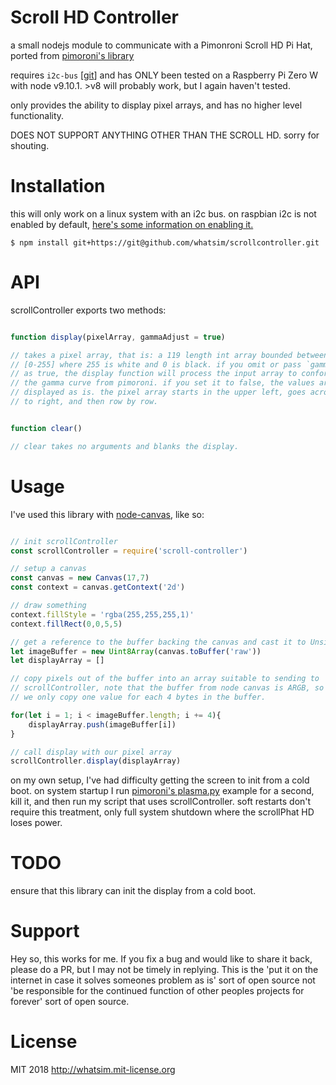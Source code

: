 Scroll HD Controller
====================

a small nodejs module to communicate with a Pimonroni Scroll HD Pi Hat, ported from 
[pimoroni's library](https://github.com/pimoroni/scroll-phat-hd)

requires `i2c-bus` \[[git](https://github.com/fivdi/i2c-bus)\] and has ONLY been
tested on a Raspberry Pi Zero W with node v9.10.1. >v8 will probably work, but
I again haven't tested.

only provides the ability to display pixel arrays, and has no higher level
functionality.

DOES NOT SUPPORT ANYTHING OTHER THAN THE SCROLL HD. sorry for shouting.

Installation
============

this will only work on a linux system with an i2c bus. on raspbian i2c
is not enabled by default, [here's some information on enabling it.](https://learn.sparkfun.com/tutorials/raspberry-pi-spi-and-i2c-tutorial#i2c-on-pi)

```
$ npm install git+https://git@github.com/whatsim/scrollcontroller.git
```

API
===

scrollController exports two methods:

```javascript

function display(pixelArray, gammaAdjust = true)

// takes a pixel array, that is: a 119 length int array bounded between
// [0-255] where 255 is white and 0 is black. if you omit or pass `gammaAdjust` 
// as true, the display function will process the input array to conform to 
// the gamma curve from pimoroni. if you set it to false, the values are
// displayed as is. the pixel array starts in the upper left, goes across left
// to right, and then row by row.

```
```javascript

function clear()

// clear takes no arguments and blanks the display.

```

Usage
=====

I've used this library with [node-canvas](https://github.com/Automattic/node-canvas), like so:

```javascript

// init scrollController
const scrollController = require('scroll-controller')

// setup a canvas
const canvas = new Canvas(17,7)
const context = canvas.getContext('2d')

// draw something
context.fillStyle = 'rgba(255,255,255,1)'
context.fillRect(0,0,5,5)

// get a reference to the buffer backing the canvas and cast it to Unsigned Int
let imageBuffer = new Uint8Array(canvas.toBuffer('raw'))
let displayArray = []

// copy pixels out of the buffer into an array suitable to sending to 
// scrollController, note that the buffer from node canvas is ARGB, so
// we only copy one value for each 4 bytes in the buffer.

for(let i = 1; i < imageBuffer.length; i += 4){
	displayArray.push(imageBuffer[i])
}

// call display with our pixel array
scrollController.display(displayArray)

```

on my own setup, I've had difficulty getting the screen to init from a cold 
boot. on system startup I run [pimoroni's plasma.py](https://github.com/pimoroni/scroll-phat-hd/blob/master/examples/plasma.py)
example for a second, kill it, and then run my script that uses
scrollController. soft restarts don't require this treatment, only full 
system shutdown where the scrollPhat HD loses power.

TODO
====

ensure that this library can init the display from a cold boot.

Support
=======

Hey so, this works for me. If you fix a bug and would like to share it back, 
please do a PR, but I may not be timely in replying. This is the 'put it on 
the internet in case it solves someones problem as is' sort of open source not
'be responsible for the continued function of other peoples projects for 
forever' sort of open source.

License
=======

MIT 2018 http://whatsim.mit-license.org
